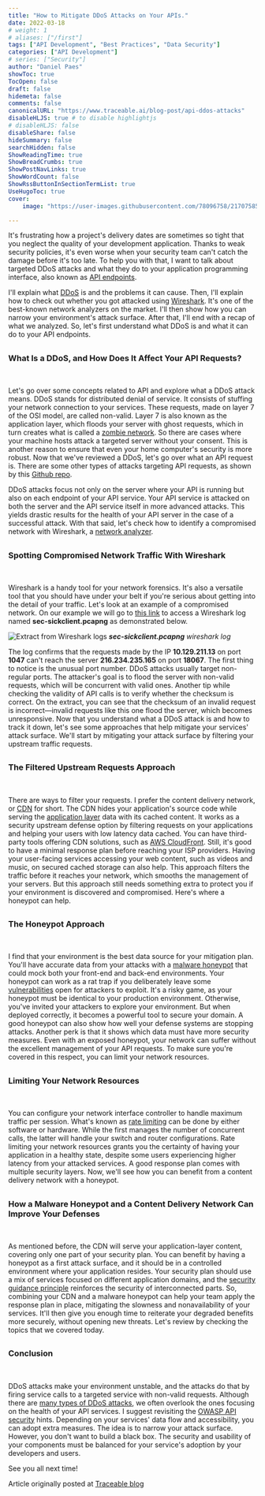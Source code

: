 ```yaml
---
title: "How to Mitigate DDoS Attacks on Your APIs."
date: 2022-03-18
# weight: 1
# aliases: ["/first"]
tags: ["API Development", "Best Practices", "Data Security"]
categories: ["API Development"]
# series: ["Security"]
author: "Daniel Paes"
showToc: true
TocOpen: false
draft: false
hidemeta: false
comments: false
canonicalURL: "https://www.traceable.ai/blog-post/api-ddos-attacks"
disableHLJS: true # to disable highlightjs
# disableHLJS: false
disableShare: false
hideSummary: false
searchHidden: false
ShowReadingTime: true
ShowBreadCrumbs: true
ShowPostNavLinks: true
ShowWordCount: false
ShowRssButtonInSectionTermList: true
UseHugoToc: true
cover:
    image: "https://user-images.githubusercontent.com/78096758/217075859-016bf834-f802-433b-a5f0-e76f6dc389ac.png" # image path/url

---
```


It's frustrating how a project's delivery dates are sometimes so tight that you neglect the quality of your development application. Thanks to weak security policies, it's even worse when your security team can't catch the damage before it's too late. To help you with that, I want to talk about targeted DDoS attacks and what they do to your application programming interface, also known as [API endpoints](https://aws.amazon.com/what-is/api/). <br />

I'll explain what [DDoS](https://www.kaspersky.com/resource-center/threats/ddos-attacks) is and the problems it can cause. Then, I'll explain how to check out whether you got attacked using [Wireshark](http://www.wireshark.org/). It's one of the best-known network analyzers on the market. I'll then show how you can narrow your environment's attack surface. After that, I'll end with a recap of what we analyzed.
So, let's first understand what DDoS is and what it can do to your API endpoints. <br />

## <h3>What Is a DDoS, and How Does It Affect Your API Requests? </h3> <br /> 

Let's go over some concepts related to API and explore what a DDoS attack means.
DDoS stands for distributed denial of service. It consists of stuffing your network connection to your services. These requests, made on layer 7 of the OSI model, are called non-valid. Layer 7 is also known as the application layer, which floods your server with ghost requests, which in turn creates what is called a [zombie network](https://www.techopedia.com/definition/27201/zombie-network#:~:text=A%20zombie%20network%20is%20a,also%20known%20as%20a%20botnet). So there are cases where your machine hosts attack a targeted server without your consent. This is another reason to ensure that even your home computer's security is more robust.
Now that we've reviewed a DDoS, let's go over what an API request is. There are some other types of attacks targeting API requests, as shown by this [Github repo](https://github.com/OWASP/API-Security/tree/master/2019/en/dist). <br />

DDoS attacks focus not only on the server where your API is running but also on each endpoint of your API service. Your API service is attacked on both the server and the API service itself in more advanced attacks. This yields drastic results for the health of your API server in the case of a successful attack.
With that said, let's check how to identify a compromised network with Wireshark, a [network analyzer](https://www.techtarget.com/searchnetworking/definition/network-analyzer#:~:text=A%20network%20analyzer%20%2D%2D%20also,activity%20within%20a%20corporate%20network).
<br/>

## <h3>Spotting Compromised Network Traffic With Wireshark </h3> <br /> 

Wireshark is a handy tool for your network forensics. It's also a versatile tool that you should have under your belt if you're serious about getting into the detail of your traffic. Let's look at an example of a compromised network. On our example we will go to [this link](https://www.cloudshark.org/captures/37da08df0a0e) to access a Wireshark log named **sec-sickclient.pcapng** as demonstrated below.


![Extract from Wireshark logs](https://user-images.githubusercontent.com/78096758/217076312-2a0666e5-c0d0-4bfa-a743-a3232c8ac22c.png)
_**sec-sickclient.pcapng** wireshark log_

The log confirms that the requests made by the IP **10.129.211.13** on port **1047** can't reach the server **216.234.235.165** on port **18067**.
The first thing to notice is the unusual port number. DDoS attacks usually target non-regular ports. The attacker's goal is to flood the server with non-valid requests, which will be concurrent with valid ones.
Another tip while checking the validity of API calls is to verify whether the checksum is correct. On the extract, you can see that the checksum of an invalid request is incorrect—invalid requests like this one flood the server, which becomes unresponsive.
Now that you understand what a DDoS attack is and how to track it down, let's see some approaches that help mitigate your services' attack surface. We'll start by mitigating your attack surface by filtering your upstream traffic requests.
<br /> 

## <h3>The Filtered Upstream Requests Approach </h3> <br /> 

There are ways to filter your requests. I prefer the content delivery network, or [CDN](https://www.techtarget.com/searchnetworking/definition/CDN-content-delivery-network) for short. The CDN hides your application's source code while serving the [application layer](https://www.infoblox.com/glossary/layer-7-of-the-osi-model-application-layer/#:~:text=Layer%207%20of%20The%20OSI%20Model%3A%20Application%20Layer%20is%20the,that%20implement%20a%20communicating%20component) data with its cached content. It works as a security upstream defense option by filtering requests on your applications and helping your users with low latency data cached. You can have third-party tools offering CDN solutions, such as [AWS CloudFront](https://docs.aws.amazon.com/AmazonCloudFront/latest/DeveloperGuide/Introduction.html). Still, it's good to have a minimal response plan before reaching your ISP providers. Having your user-facing services accessing your web content, such as videos and music, on secured cached storage can also help.
This approach filters the traffic before it reaches your network, which smooths the management of your servers. But this approach still needs something extra to protect you if your environment is discovered and compromised. Here's where a honeypot can help.<br />

## <h3>The Honeypot Approach </h3> <br /> 

I find that your environment is the best data source for your mitigation plan. You'll have accurate data from your attacks with a [malware honeypot](https://usa.kaspersky.com/resource-center/threats/what-is-a-honeypot) that could mock both your front-end and back-end environments.
Your honeypot can work as a rat trap if you deliberately leave some [vulnerabilities](https://csrc.nist.gov/glossary/term/vulnerability#:~:text=Definition(s)%3A,triggered%20by%20a%20threat%20source) open for attackers to exploit. It's a risky game, as your honeypot must be identical to your production environment. Otherwise, you've invited your attackers to explore your environment. But when deployed correctly, it becomes a powerful tool to secure your domain.
A good honeypot can also show how well your defense systems are stopping attacks. Another perk is that it shows which data must have more security measures.
Even with an exposed honeypot, your network can suffer without the excellent management of your API requests. To make sure you're covered in this respect, you can limit your network resources.
<br />

## <h3>Limiting Your Network Resources </h3> <br /> 

You can configure your network interface controller to handle maximum traffic per session. What's known as [rate limiting](https://en.wikipedia.org/wiki/Rate_limiting) can be done by either software or hardware. While the first manages the number of concurrent calls, the latter will handle your switch and router configurations. Rate limiting your network resources grants you the certainty of having your application in a healthy state, despite some users experiencing higher latency from your attacked services.
A good response plan comes with multiple security layers. Now, we'll see how you can benefit from a content delivery network with a honeypot.
<br />

## <h3>How a Malware Honeypot and a Content Delivery Network Can Improve Your Defenses </h3> <br /> 
As mentioned before, the CDN will serve your application-layer content, covering only one part of your security plan. You can benefit by having a honeypot as a first attack surface, and it should be in a controlled environment where your application resides. Your security plan should use a mix of services focused on different application domains, and the [security guidance principle](https://cloudsecurityalliance.org/research/guidance/) reinforces the security of interconnected parts. So, combining your CDN and a malware honeypot can help your team apply the response plan in place, mitigating the slowness and nonavailability of your services. It'll then give you enough time to reiterate your degraded benefits more securely, without opening new threats.
Let's review by checking the topics that we covered today.
<br />

## <h3>Conclusion</h3> 

<br />

DDoS attacks make your environment unstable, and the attacks do that by firing service calls to a targeted service with non-valid requests. Although there are [many types of DDoS attacks](https://www.securitymagazine.com/articles/92327-are-you-ready-for-these-26-different-types-of-ddos-attacks), we often overlook the ones focusing on the health of your API services.
I suggest revisiting the [OWASP API security](http://owasp.org/www-project-api-security/) hints. Depending on your services' data flow and accessibility, you can adopt extra measures. The idea is to narrow your attack surface. However, you don't want to build a black box. The security and usability of your components must be balanced for your service's adoption by your developers and users.

See you all next time!

Article originally posted at [Traceable blog](https://www.traceable.ai/blog-post/api-ddos-attacks)